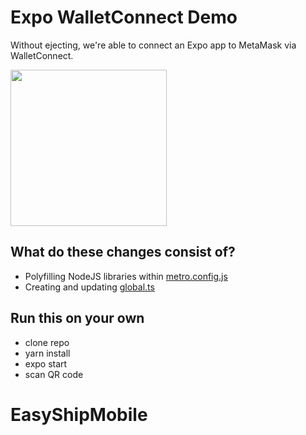 # Expo WalletConnect Demo

Without ejecting, we're able to connect an Expo app to MetaMask via WalletConnect.

<img src="./Demo.gif" width="250" />

## What do these changes consist of?

- Polyfilling NodeJS libraries within [metro.config.js](./metro.config.js)
- Creating and updating [global.ts](./global.ts)

## Run this on your own
- clone repo
- yarn install
- expo start
- scan QR code
# EasyShipMobile
